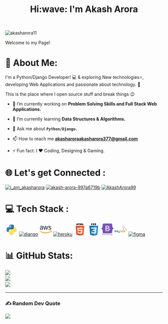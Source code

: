 <h1 align="center" dir="auto">Hi:wave: I'm Akash Arora</h1>
<br>
<p align="left"> <img src="https://komarev.com/ghpvc/?username=akasharora11&label=Profile%20views&color=0e75b6&style=flat" alt="akasharora11" /> </p>

<p>Welcome to my Page!</p>

# 💫 About Me:
<p dir="auto">I'm a Python/Django Developer! 💻 & exploring New technologies⭐, developing Web Applications and passionate about technology. 🚀</p>
<p dir="auto">This is the place where I open source stuff and break things <g-emoji class="g-emoji" alias="rofl" fallback-src="https://github.githubassets.com/images/icons/emoji/unicode/1f923.png">😉</g-emoji></p>

- 🔭 I’m currently working on **Problem Solving Skills and Full Stack Web Applications.**

- 🌱 I’m currently learning **Data Structures & Algorithms.**

- 💬 Ask me about <code>**Python/Django.**</code>

- 📫 How to reach me **akasharoraakasharora377@gmail.com**

- ⚡ Fun fact: I ❤️ Coding, Designing & Gaming.

<h1 align="left">🌐 Let's get Connected :</h1>
<p align="left" dir="auto">
<a href="https://www.instagram.com/i_am_akasharora/" rel="nofollow"><img align="center" src="https://raw.githubusercontent.com/rahuldkjain/github-profile-readme-generator/master/src/images/icons/Social/instagram.svg" alt="i_am_akasharora" height="30" width="40" style="max-width: 100%;"></a> <a href="https://linkedin.com/in/akash-arora-997a6719b" rel="nofollow"><img align="center" src="https://raw.githubusercontent.com/rahuldkjain/github-profile-readme-generator/master/src/images/icons/Social/linked-in-alt.svg" alt="akash-arora-997a6719b" height="30" width="40" style="max-width: 100%;"></a> <a href="https://twitter.com/AkashArora99" rel="nofollow"><img align="center" src="https://raw.githubusercontent.com/rahuldkjain/github-profile-readme-generator/master/src/images/icons/Social/twitter.svg" alt="AkashArora99" height="30" width="40" style="max-width: 100%;"></a>
</p>

<h1 align="left">💻 Tech Stack :</h1>
<p align="left">
<a href="https://www.python.org" target="_blank" rel="noreferrer"> <img src="https://raw.githubusercontent.com/devicons/devicon/master/icons/python/python-original.svg" alt="python" width="40" height="40"/></a> <a href="https://www.djangoproject.com/" target="_blank" rel="noreferrer"> <img src="https://cdn.worldvectorlogo.com/logos/django.svg" alt="django" width="40" height="40"/></a> <a href="https://aws.amazon.com" target="_blank" rel="noreferrer"> <img src="https://raw.githubusercontent.com/devicons/devicon/master/icons/amazonwebservices/amazonwebservices-original-wordmark.svg" alt="aws" width="40" height="40"/></a> <a href="https://heroku.com" target="_blank" rel="noreferrer"> <img src="https://www.vectorlogo.zone/logos/heroku/heroku-icon.svg" alt="heroku" width="40" height="40"/></a> <a href="https://www.w3.org/html/" target="_blank" rel="noreferrer"> <img src="https://raw.githubusercontent.com/devicons/devicon/master/icons/html5/html5-original-wordmark.svg" alt="html5" width="40" height="40"/></a>
<a href="https://www.w3schools.com/css/" target="_blank" rel="noreferrer"> <img src="https://raw.githubusercontent.com/devicons/devicon/master/icons/css3/css3-original-wordmark.svg" alt="css3" width="40" height="40"/></a> <a href="https://getbootstrap.com" target="_blank" rel="noreferrer"> <img src="https://raw.githubusercontent.com/devicons/devicon/master/icons/bootstrap/bootstrap-plain-wordmark.svg" alt="bootstrap" width="40" height="40"/></a> <a href="https://www.mysql.com/" target="_blank" rel="noreferrer"> <img src="https://raw.githubusercontent.com/devicons/devicon/master/icons/mysql/mysql-original-wordmark.svg" alt="mysql" width="40" height="40"/></a> <a href="https://www.figma.com/" target="_blank" rel="noreferrer"> <img src="https://www.vectorlogo.zone/logos/figma/figma-icon.svg" alt="figma" width="40" height="40"/></a>
</p>

# 📊 GitHub Stats:
![](https://github-readme-stats.vercel.app/api?username=AkashArora11&theme=dracula&hide_border=false&include_all_commits=false&count_private=true)<br>
![](https://github-readme-streak-stats.herokuapp.com/?user=AkashArora11&theme=dracula&hide_border=false)<br>
![](https://github-readme-stats.vercel.app/api/top-langs/?username=AkashArora11&theme=dracula&hide_border=false&include_all_commits=false&count_private=true&layout=compact)

<hr>

### ✍️ Random Dev Quote
![](https://quotes-github-readme.vercel.app/api?type=horizontal&theme=radical)

<!--
**AkashArora11/AkashArora11** is a ✨ _special_ ✨ repository because its `README.md` (this file) appears on your GitHub profile.

Here are some ideas to get you started:

- 🔭 I’m currently working on ...
- 🌱 I’m currently learning ...
- 👯 I’m looking to collaborate on ...
- 🤔 I’m looking for help with ...
- 💬 Ask me about ...
- 📫 How to reach me: ...
- 😄 Pronouns: ...
- ⚡ Fun fact: ...
-->

